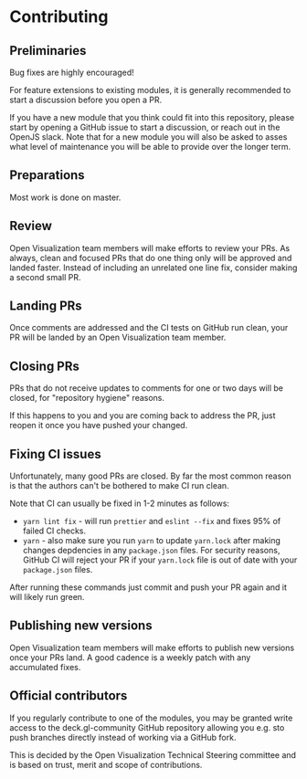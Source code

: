 # Contributing

## Preliminaries

Bug fixes are highly encouraged!

For feature extensions to existing modules, it is generally recommended to start a discussion before you open a PR.

If you have a new module that you think could fit into this repository, please start by opening a GitHub issue to start a discussion, or reach out in the OpenJS slack.
Note that for a new module you will also be asked to asses what level of maintenance you will be able to provide over the longer term.

## Preparations

Most work is done on master.

## Review

Open Visualization team members will make efforts to review your PRs.
As always, clean and focused PRs that do one thing only will be approved and landed faster. Instead of including an unrelated one line fix, consider making a second small PR.

## Landing PRs

Once comments are addressed and the CI tests on GitHub run clean, your PR will be landed by an Open Visualization team member.  

## Closing PRs

PRs that do not receive updates to comments for one or two days will be closed, for "repository hygiene" reasons.

If this happens to you and you are coming back to address the PR, just reopen it once you have pushed your changed.

## Fixing CI issues

Unfortunately, many good PRs are closed. By far the most common reason is that the authors can't be bothered to make CI run clean. 

Note that CI can usually be fixed in 1-2 minutes as follows:

- `yarn lint fix` - will run `prettier` and `eslint --fix` and fixes 95% of failed CI checks.
- `yarn` - also make sure you run `yarn` to update `yarn.lock` after making changes depdencies in any `package.json` files. For security reasons, GitHub CI will reject your PR if your `yarn.lock` file is out of date with your `package.json` files.

After running these commands just commit and push your PR again and it will likely run green.

## Publishing new versions

Open Visualization team members will make efforts to publish new versions once your PRs land. A good cadence is a weekly patch with any accumulated fixes.

## Official contributors

If you regularly contribute to one of the modules, you may be granted write access to the deck.gl-community GitHub repository allowing you e.g. sto push branches directly instead of working via a GitHub fork.

This is decided by the Open Visualization Technical Steering committee and is based on trust, merit and scope of contributions.
